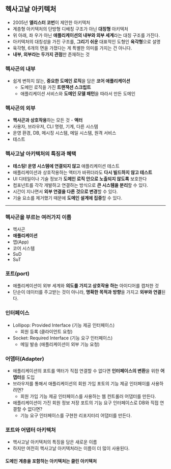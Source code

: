 ##   헥사고날 아키텍처
- 2005년 **앨리스터 코번**이 제안한 아키텍처
- 계층형 아키텍처의 단방형 디배칭 구조가 아닌 **대칭형** 아키텍처
- 위 아래, 좌 우가 아닌 **애플리케이션의 내부와 외부 세계**라는 대칭 구조를 가진다.
- 아키텍처의 대칭성을 가진 구조를, **그리기 쉬운** 대표적인 도형인 **육각형**으로 설명
- 육각형, 6개의 면을 가졌다는 게 특별한 의미를 가지는 건 아니다.
- **내부, 외부라는 두가지 관점**만 존재하는 것

### 헥사곤의 내부
- 쉽게 변하지 않는, **중요한 도메인 로직**을 담은 **코어 애플리케이션**
  - 도메인 로직을 가진 **트랜잭션 스크립트**
  - 애플리케이션 서비스와 **도메인 모델 패턴**을 따라서 만든 도메인

### 헥사곤의 외부
- **헥사곤과 상호작용**하는 모든 것 - **액터**
- 사용자, 브라우저, CLI 명령, 기계, 다른 시스템
- 운영 환경, DB, 메시징 시스템, 메일 시스템, 원격 서비스
- 테스트

### 헥사고날 아키텍처의 특징과 혜택
- **테스팅! 운영 시스템에 연결되지 않고** 애플리케이션 테스트
- 애플리케이션과 상호작용하는 액터가 바뀌더라도 **다시 빌드하지 않고 테스트**
- UI 디테일이나 기술 정보가 **도메인 로직 안으로 노출되지 않도록** 보호한다
- 컴포넌트를 각각 개발하고 연결하는 방식으로 **큰 시스템을 분리**할 수 있다.
- 시간이 지나면서 **외부 연결을 다른 것으로 변경**할 수 있다.
- 기술 요소를 제거했기 때문에 **도메인 설계에 집중**할 수 있다.

---

### 헥사곤을 부르는 여러가지 이름
- 헥사곤
- **애플리케이션**
- 앱(App)
- 코어 시스템
- SuD
- SuT

### 포트(port)
- 애플리케이션이 외부 세계와 **의도를 가지고 상호작용 하는** 아이디어를 캡처한 것
- 단순이 데이터를 주고받는 것이 아니라, **명확한 목적과 방향**을 가지고 **외부와 연결**된다.

### 인터페이스
- Lollipop: Provided Interface (기능 제공 인터페이스)
  - 회원 등록 (클라이언트 요청)
- Socket: Required Interface (기능 요구 인터페이스)
  - 메일 발송 (애플리케이션이 외부 기능 요청)

### 어뎁터(Adapter)
- 애플리케이션의 포트를 액터가 직접 연결할 수 없다면 **인터페이스의 변환**을 위한 **어뎁터**를 도입
- 브라우저를 통해서 애플리케이션의 회원 가입 포토의 기능 제공 인터페이를 사용하려면?
  - 회원 가입 기능 제공 인터페이스를 사용하는 웹 컨트롤러 어댑터를 만든다.
- 애플리케이션이 가진 회원 정보 저장 포트의 기능 요구 인터페이스로 DB와 직접 연결할 수 없다면?
  - 기능 요구 인터페이스를 구현한 리포지터리 어댑터를 만든다.

### 포트와 어댑터 아키텍처
- 헥사고날 아키텍처의 특징을 담은 새로운 이름
- 하지만 여전히 헥사고날 아키텍처라는 이름이 더 많이 사용된다.

#### 도메인 계층을 포함하는 아키텍처는 클린 아키텍처
